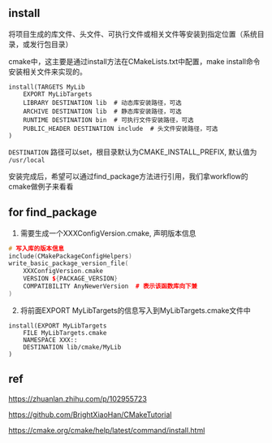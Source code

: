 ## install

将项目生成的库文件、头文件、可执行文件或相关文件等安装到指定位置（系统目录，或发行包目录）

cmake中，这主要是通过install方法在CMakeLists.txt中配置，make install命令安装相关文件来实现的。

```
install(TARGETS MyLib
    EXPORT MyLibTargets 
    LIBRARY DESTINATION lib  # 动态库安装路径，可选
    ARCHIVE DESTINATION lib  # 静态库安装路径，可选
    RUNTIME DESTINATION bin  # 可执行文件安装路径，可选
    PUBLIC_HEADER DESTINATION include  # 头文件安装路径，可选
)
```

`DESTINATION` 路径可以set，根目录默认为CMAKE_INSTALL_PREFIX, 默认值为 `/usr/local`

安装完成后，希望可以通过find_package方法进行引用，我们拿workflow的cmake做例子来看看

## for find_package

1. 需要生成一个XXXConfigVersion.cmake, 声明版本信息

```cpp
# 写入库的版本信息
include(CMakePackageConfigHelpers)
write_basic_package_version_file(
    XXXConfigVersion.cmake
    VERSION ${PACKAGE_VERSION}
    COMPATIBILITY AnyNewerVersion  # 表示该函数库向下兼
)
```

2. 将前面EXPORT MyLibTargets的信息写入到MyLibTargets.cmake文件中

```
install(EXPORT MyLibTargets
    FILE MyLibTargets.cmake
    NAMESPACE XXX::
    DESTINATION lib/cmake/MyLib
)
```



## ref

https://zhuanlan.zhihu.com/p/102955723

https://github.com/BrightXiaoHan/CMakeTutorial

https://cmake.org/cmake/help/latest/command/install.html